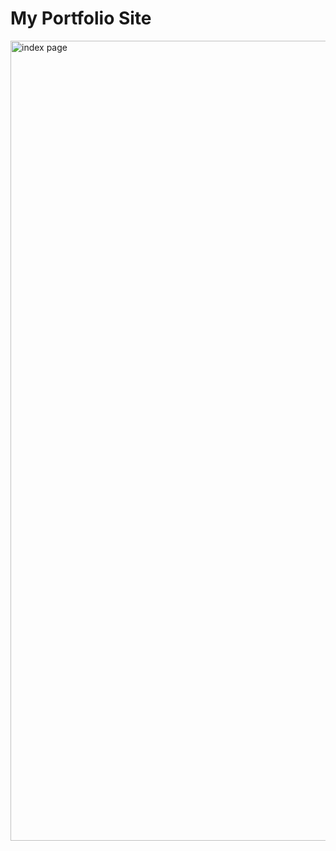 <h1>My Portfolio Site</h1>
<image src='docs/images/index.png' width="960px" height="1280px" alt="index page"/>
